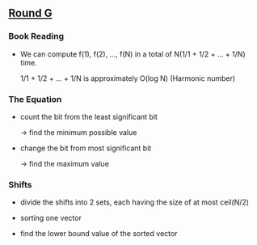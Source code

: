 ## [Round G](https://codingcompetitions.withgoogle.com/kickstart/round/0000000000050e02)

### Book Reading
- We can compute f(1), f(2), ..., f(N) in a total of N(1/1 + 1/2 + ... + 1/N) time.

  1/1 + 1/2 + ... + 1/N is approximately O(log N) (Harmonic number)


### The Equation
- count the bit from the least significant bit 
 
  -> find the minimum possible value

- change the bit from most significant bit 

  -> find the maximum value

### Shifts
- divide the shifts into 2 sets, each having the size of at most ceil(N/2)

- sorting one vector

- find the lower bound value of the sorted vector 

